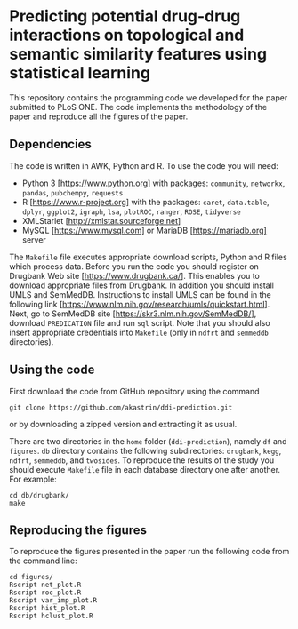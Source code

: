 # Predicting potential drug-drug interactions on topological and semantic similarity features using statistical learning

This repository contains the programming code we developed for the paper submitted to PLoS ONE. The code implements the methodology of the paper and reproduce all the figures of the paper.

## Dependencies

The code is written in AWK, Python and R. To use the code you will need:
* Python 3 [https://www.python.org] with packages: `community`, `networkx`, `pandas`, `pubchempy`, `requests`
* R [https://www.r-project.org] with the packages: `caret`, `data.table`, `dplyr`, `ggplot2`, `igraph`, `lsa`,  `plotROC`, `ranger`, `ROSE`, `tidyverse`
* XMLStarlet [http://xmlstar.sourceforge.net]
* MySQL [https://www.mysql.com] or MariaDB [https://mariadb.org] server

The `Makefile` file executes appropriate download scripts, Python and R files which process data. Before you run the code you should register on Drugbank Web site [https://www.drugbank.ca/]. This enables you to download appropriate files from Drugbank. In addition you should install UMLS and SemMedDB. Instructions to install UMLS can be found in the following link [https://www.nlm.nih.gov/research/umls/quickstart.html]. Next, go to SemMedDB site [https://skr3.nlm.nih.gov/SemMedDB/], download `PREDICATION` file and run `sql` script. Note that you should also insert appropriate credentials into `Makefile` (only in `ndfrt` and `semmeddb` directories).

## Using the code

First download the code from GitHub repository using the command 
~~~~
git clone https://github.com/akastrin/ddi-prediction.git
~~~~
or by downloading a zipped version and extracting it as usual.

There are two directories in the `home` folder (`ddi-prediction`), namely `df` and `figures`. `db` directory contains the following subdirectories: `drugbank`, `kegg`, `ndfrt`, `semmeddb`, and `twosides`. To reproduce the results of the study you should execute `Makefile` file in each database directory one after another. For example:
~~~~
cd db/drugbank/
make
~~~~

## Reproducing the figures

To reproduce the figures presented in the paper run the following code from the command line:
~~~~
cd figures/
Rscript net_plot.R
Rscript roc_plot.R
Rscript var_imp_plot.R
Rscript hist_plot.R
Rscript hclust_plot.R
~~~~
